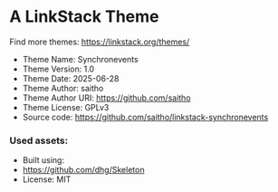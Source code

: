 # A LinkStack Theme
Find more themes: https://linkstack.org/themes/
                                                                                                                                                                         
*	Theme Name: Synchronevents
*	Theme Version: 1.0
*	Theme Date: 2025-06-28
*	Theme Author: saitho
*	Theme Author URI: https://github.com/saitho
*	Theme License: GPLv3
*	Source code: https://github.com/saitho/linkstack-synchronevents


### Used assets:
* Built using:
* https://github.com/dhg/Skeleton
* License: MIT
